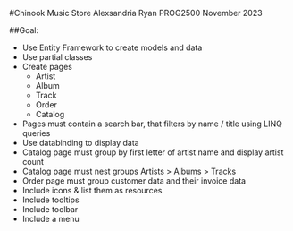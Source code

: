 #Chinook Music Store
Alexsandria Ryan
PROG2500
November 2023

##Goal: 
- Use Entity Framework to create models and data
- Use partial classes
- Create pages
  - Artist
  - Album
  - Track
  - Order
  - Catalog
- Pages must contain a search bar, that filters by name / title using LINQ queries
- Use databinding to display data
- Catalog page must group by first letter of artist name and display artist count
- Catalog page must nest groups Artists > Albums > Tracks
- Order page must group customer data and their invoice data
- Include icons & list them as resources
- Include tooltips
- Include toolbar
- Include a menu
